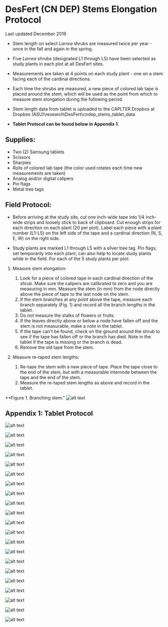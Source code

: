 # **DesFert (CN DEP) Stems Elongation Protocol**

Last updated December 2019


* Stem length on select *Larrea* shrubs are measured twice per year - once in the fall and again in the spring.

* Five *Larrea* shrubs (designated L1 through L5) have been selected as study plants in each plot at all DesFert sites.

* Measurements are taken at 4 points on each study plant - one on a stem facing each of the cardinal directions.

* Each time the shrubs are measured, a new piece of colored lab tape is placed around the stem, which will be used as the point from which to measure stem elongation during the following period.

* Stem length data from tablet is uploaded to the CAPLTER Dropbox at Dropbox (ASU)\research\DesFert\cndep_stems_tablet_data

* __Tablet Protocol can be found below in Appendix 1.__


## **Supplies:**

* Two (2) Samsung tablets
* Scissors
* Sharpies
* Rolls of colored lab tape (the color used rotates each time new measurements are taken)
* Analog and/or digital calipers
* Pin flags
* Metal tree tags

## **Field Protocol:**

* Before arriving at the study site, cut one inch-wide tape into 1/4 inch-wide strips and loosely stick to back of clipboard. Cut enough strips for each direction on each plant (20 per plot). Label each piece with a plant number (L1-L5) on the left side of the tape and a cardinal direction (N, S, E, W) on the right side.

* Study plants are marked L1 through L5 with a silver tree tag. Pin flags, set temporarily into each plant, can also help to locate study plants while in the field. For each of the 5 study plants per plot:

1. Measure stem elongation:
   1. Look for a piece of colored tape in each cardinal direction of the shrub. Make sure the calipers are calibrated to zero and you are measuring in mm. Measure the stem (in mm) from the node directly above the piece of tape to the last node on the stem.
   2. If the stem branches at any point above the tape, measure each branch separately (Fig. 1) and record all the branch lengths in the tablet.
   3. Do not measure the stalks of flowers or fruits.
   4. If the leaves directly above or below a node have fallen off and the stem is not measurable, make a note in the tablet.
   5. If the tape can't be found, check on the ground around the shrub to see if the tape has fallen off or the branch has died. Note in the tablet if the tape is missing or the branch is dead.
   6. Remove the old tape from the stem.

2. Measure re-taped stem lengths:
   1. Re-tape the stem with a new piece of tape. Place the tape close to the end of the stem, but with a measurable internode between the tape and the end of the stem.
   2. Measure the re-taped stem lengths as above and record in the tablet.

**Figure 1. Branching stem."
![alt text](Images/DesFert_Stem_Elongation_Fig1.PNG "Figure 1")



## **Appendix 1: Tablet Protocol**


![alt text](Images/DesFert_Stems_Tablet/DesFert_Stems_Tablet_Fig01.png "Figure 1")

![alt text](Images/DesFert_Stems_Tablet/DesFert_Stems_Tablet_Fig02.PNG "Figure 2")

![alt text](Images/DesFert_Stems_Tablet/DesFert_Stems_Tablet_Fig03.PNG "Figure 3")

![alt text](Images/DesFert_Stems_Tablet/DesFert_Stems_Tablet_Fig04.PNG "Figure 4")

![alt text](Images/DesFert_Stems_Tablet/DesFert_Stems_Tablet_Fig05.PNG "Figure 5")

![alt text](Images/DesFert_Stems_Tablet/DesFert_Stems_Tablet_Fig06.PNG "Figure 6")

![alt text](Images/DesFert_Stems_Tablet/DesFert_Stems_Tablet_Fig07.PNG "Figure 7")

![alt text](Images/DesFert_Stems_Tablet/DesFert_Stems_Tablet_Fig08.PNG "Figure 8")

![alt text](Images/DesFert_Stems_Tablet/DesFert_Stems_Tablet_Fig09.PNG "Figure 9")

![alt text](Images/DesFert_Stems_Tablet/DesFert_Stems_Tablet_Fig10.PNG "Figure 10")

![alt text](Images/DesFert_Stems_Tablet/DesFert_Stems_Tablet_Fig11.PNG "Figure 11")

![alt text](Images/DesFert_Stems_Tablet/DesFert_Stems_Tablet_Fig12.PNG "Figure 12")

![alt text](Images/DesFert_Stems_Tablet/DesFert_Stems_Tablet_Fig13.PNG "Figure 13")

![alt text](Images/DesFert_Stems_Tablet/DesFert_Stems_Tablet_Fig14.PNG "Figure 14")

![alt text](Images/DesFert_Stems_Tablet/DesFert_Stems_Tablet_Fig15.PNG "Figure 15")

![alt text](Images/DesFert_Stems_Tablet/DesFert_Stems_Tablet_Fig16.PNG "Figure 16")

![alt text](Images/DesFert_Stems_Tablet/DesFert_Stems_Tablet_Fig17.PNG "Figure 17")

![alt text](Images/DesFert_Stems_Tablet/DesFert_Stems_Tablet_Fig18.PNG "Figure 18")

![alt text](Images/DesFert_Stems_Tablet/DesFert_Stems_Tablet_Fig19.PNG "Figure 19")

![alt text](Images/DesFert_Stems_Tablet/DesFert_Stems_Tablet_Fig20.PNG "Figure 20")

![alt text](Images/DesFert_Stems_Tablet/DesFert_Stems_Tablet_Fig21.PNG "Figure 21")